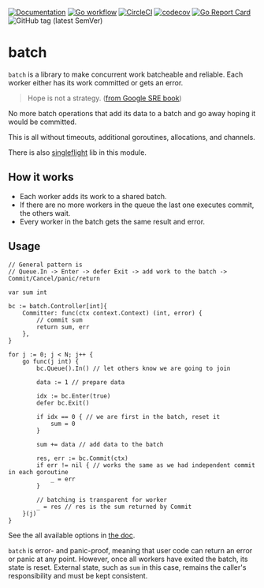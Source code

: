 [![Documentation](https://pkg.go.dev/badge/nikand.dev/go/batch)](https://pkg.go.dev/nikand.dev/go/batch?tab=doc)
[![Go workflow](https://github.com/nikandfor/batch/actions/workflows/go.yml/badge.svg)](https://github.com/nikandfor/batch/actions/workflows/go.yml)
[![CircleCI](https://circleci.com/gh/nikandfor/batch.svg?style=svg)](https://circleci.com/gh/nikandfor/batch)
[![codecov](https://codecov.io/gh/nikandfor/batch/tags/latest/graph/badge.svg)](https://codecov.io/gh/nikandfor/batch)
[![Go Report Card](https://goreportcard.com/badge/nikand.dev/go/batch)](https://goreportcard.com/report/nikand.dev/go/batch)
![GitHub tag (latest SemVer)](https://img.shields.io/github/v/tag/nikandfor/batch?sort=semver)

# batch

`batch` is a library to make concurrent work batcheable and reliable.
Each worker either has its work committed or gets an error.

> Hope is not a strategy. ([from Google SRE book](https://sre.google/sre-book/introduction/))

No more batch operations that add its data to a batch and go away hoping it would be committed.

This is all without timeouts, additional goroutines, allocations, and channels.

There is also [singleflight](./singleflight) lib in this module.

## How it works

* Each worker adds its work to a shared batch.
* If there are no more workers in the queue the last one executes commit, the others wait.
* Every worker in the batch gets the same result and error.

## Usage

```
// General pattern is
// Queue.In -> Enter -> defer Exit -> add work to the batch -> Commit/Cancel/panic/return

var sum int

bc := batch.Controller[int]{
	Committer: func(ctx context.Context) (int, error) {
		// commit sum
		return sum, err
	},
}

for j := 0; j < N; j++ {
	go func(j int) {
		bc.Queue().In() // let others know we are going to join

		data := 1 // prepare data

		idx := bc.Enter(true)
		defer bc.Exit()

		if idx == 0 { // we are first in the batch, reset it
			sum = 0
		}

		sum += data // add data to the batch

		res, err := bc.Commit(ctx)
		if err != nil { // works the same as we had independent commit in each goroutine
			_ = err
		}

		// batching is transparent for worker
		_ = res // res is the sum returned by Commit
	}(j)
}
```

See the all available options in [the doc](https://pkg.go.dev/nikand.dev/go/batch).

`batch` is error- and panic-proof, meaning that user code can return an error or panic at any point.
However, once all workers have exited the batch, its state is reset.
External state, such as `sum` in this case, remains the caller's responsibility and must be kept consistent.

